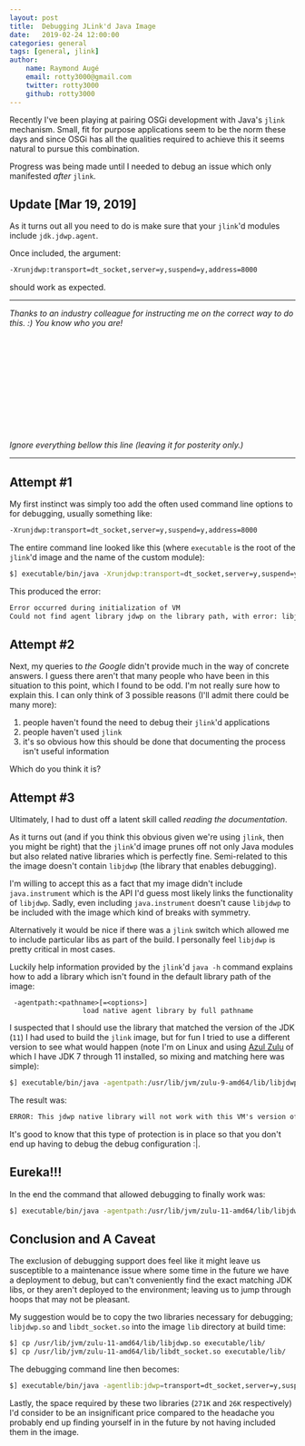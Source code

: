 ```yaml
---
layout: post
title:  Debugging JLink'd Java Image
date:   2019-02-24 12:00:00
categories: general
tags: [general, jlink]
author:
    name: Raymond Augé
    email: rotty3000@gmail.com
    twitter: rotty3000
    github: rotty3000
---
```


Recently I've been playing at pairing OSGi development with Java's `jlink` mechanism. Small, fit for purpose applications seem to be the norm these days and since OSGi has all the qualities required to achieve this it seems natural to pursue this combination.

Progress was being made until I needed to debug an issue which only manifested *after* `jlink`.

<!-- more -->

## Update [Mar 19, 2019]

As it turns out all you need to do is make sure that your `jlink`'d modules include `jdk.jdwp.agent`.

Once included, the argument:

```txt
-Xrunjdwp:transport=dt_socket,server=y,suspend=y,address=8000
```

should work as expected.

------

_Thanks to an industry colleague for instructing me on the correct way to do this. :) You know who you are!_

<br/>
<br/>
<br/>
<br/>
<br/>
<br/>
<br/>
<br/>
<br/>
<br/>

_Ignore everything bellow this line (leaving it for posterity only.)_

------

## Attempt #1

My first instinct was simply too add the often used command line options to for debugging, usually something like:

```txt
-Xrunjdwp:transport=dt_socket,server=y,suspend=y,address=8000
```

The entire command line looked like this (where `executable` is the root of the `jlink`'d image and the name of the custom module):

```sh
$] executable/bin/java -Xrunjdwp:transport=dt_socket,server=y,suspend=y,address=8000 -m executable
```

This produced the error:

```txt
Error occurred during initialization of VM
Could not find agent library jdwp on the library path, with error: libjdwp.so: cannot open shared object file: No such file or directory
```

## Attempt #2

Next, my queries to *the Google* didn't provide much in the way of concrete answers. I guess there aren't that many people who have been in this situation to this point, which I found to be odd. I'm not really sure how to explain this. I can only think of 3 possible reasons (I'll admit there could be many more):

1. people haven't found the need to debug their `jlink`'d applications
2. people haven't used `jlink`
3. it's so obvious how this should be done that documenting the process isn't useful information

Which do you think it is?

## Attempt #3

Ultimately, I had to dust off a latent skill called *reading the documentation*.

As it turns out (and if you think this obvious given we're using `jlink`, then you might be right) that the `jlink`'d image prunes off not only Java modules but also related native libraries which is perfectly fine. Semi-related to this the image doesn't contain `libjdwp` (the library that enables debugging).

I'm willing to accept this as a fact that my image didn't include `java.instrument` which is the API I'd guess most likely links the functionality of `libjdwp`. Sadly, even including `java.instrument` doesn't cause `libjdwp` to be included with the image which kind of breaks with symmetry.

Alternatively it would be nice if there was a `jlink` switch which allowed me to include particular libs as part of the build. I personally feel `libjdwp` is pretty critical in most cases.

Luckily help information provided by the `jlink`'d `java -h` command explains how to add a library which isn't found in the default library path of the image:

```
 -agentpath:<pathname>[=<options>]
                  load native agent library by full pathname
```

I suspected that I should use the library that matched the version of the JDK (`11`) I had used to build the `jlink` image, but for fun I tried to use a different version to see what would happen (note I'm on Linux and using [Azul Zulu](https://www.azul.com/downloads/zulu/) of which I have JDK 7 through 11 installed, so mixing and matching here was simple):

```sh
$] executable/bin/java -agentpath:/usr/lib/jvm/zulu-9-amd64/lib/libjdwp.so=transport=dt_socket,server=y,suspend=y,address=8000 -m executable
```

The result was:

```txt
ERROR: This jdwp native library will not work with this VM's version of JVMTI (11.0.0), it needs JVMTI 9.0[.0].
```

It's good to know that this type of protection is in place so that you don't end up having to debug the debug configuration :|.

## Eureka!!!

In the end the command that allowed debugging to finally work was:

```sh
$] executable/bin/java -agentpath:/usr/lib/jvm/zulu-11-amd64/lib/libjdwp.so=transport=dt_socket,server=y,suspend=y,address=8000 -m executable
```

## Conclusion and A Caveat

The exclusion of debugging support does feel like it might leave us susceptible to a maintenance issue where some time in the future we have a deployment to debug, but can't conveniently find the exact matching JDK libs, or they aren't deployed to the environment; leaving us to jump through hoops that may not be pleasant.

My suggestion would be to copy the two libraries necessary for debugging; `libjdwp.so` and `libdt_socket.so` into the image `lib` directory at build time:

```sh
$] cp /usr/lib/jvm/zulu-11-amd64/lib/libjdwp.so executable/lib/
$] cp /usr/lib/jvm/zulu-11-amd64/lib/libdt_socket.so executable/lib/
```

The debugging command line then becomes:

```sh
$] executable/bin/java -agentlib:jdwp=transport=dt_socket,server=y,suspend=y,address=8000 -m executable
```

Lastly, the space required by these two libraries (`271K` and `26K` respectively) I'd consider to be an insignificant price compared to the headache you probably end up finding yourself in in the future by not having included them in the image.